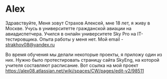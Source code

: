# Alex
Здравствуйте, Меня зовут Страхов Алексей, мне 18 лет, я живу в Москве.
Учусь в университетте гражданской авиации на авиадиспетчера.
Учился в онлайн университете Sky Pro на IT-тестировщика.
Опыта работы у меня нет.
Мой email - strakhov08@yandex.ru


Во время обучения мы делали некоторые проекты, я приложу один из них.
Нужно было протестировать страницу сайта SkyEng, на которой учителя составляют расписание.
Вот ссылка на мой проект https://alex08.atlassian.net/wiki/spaces/CW/pages/edit-v2/98511
